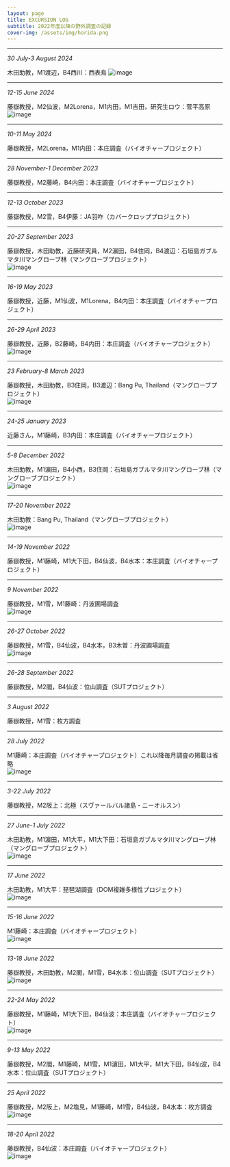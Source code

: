 ```yaml
---
layout: page
title: EXCURSION LOG
subtitle: 2022年度以降の野外調査の記録
cover-img: /assets/img/horida.png
---
```

***
_30 July-3 August 2024_  
  
木田助教，M1渡辺，B4西川：西表島
<img src="/assets/img/.jpg" alt="image"> 

***
_12-15 June 2024_  
  
藤嶽教授，M2仙波，M2Lorena，M1内田，M1吉田，研究生ロウ：菅平高原
<img src="/assets/img/S__190750810_0.jpg" alt="image"> 

***
_10-11 May 2024_  
  
藤嶽教授，M2Lorena，M1内田：本庄調査（バイオチャープロジェクト） 

***
_28 November-1 December 2023_  
  
藤嶽教授，M2藤崎，B4内田：本庄調査（バイオチャープロジェクト）  

***
_12-13 October 2023_  
  
藤嶽教授，M2雪，B4伊藤：JA羽咋（カバークロッププロジェクト）

***
_20-27 September 2023_  
  
藤嶽教授，木田助教，近藤研究員，M2濵田，B4住岡，B4渡辺：石垣島ガブルマタ川マングローブ林（マングローブプロジェクト）  
<img src="/assets/img/IMG20230923093341.jpg" alt="image"> 

***
_16-19 May 2023_  
  
藤嶽教授，近藤，M1仙波，M1Lorena，B4内田：本庄調査（バイオチャープロジェクト）  

***
_26-29 April 2023_  
  
藤嶽教授，近藤，B2藤崎，B4内田：本庄調査（バイオチャープロジェクト）  
<img src="/assets/img/S__57860151.jpg" alt="image"> 

***
_23 February-8 March 2023_  
  
藤嶽教授，木田助教，B3住岡，B3渡辺：Bang Pu, Thailand（マングローブプロジェクト）  
<img src="/assets/img/IMG20230226130427.jpg" alt="image"> 

***
_24-25 January 2023_  
  
近藤さん，M1藤崎，B3内田：本庄調査（バイオチャープロジェクト）  

***
_5-8 December 2022_  
  
木田助教，M1濵田，B4小西，B3住岡：石垣島ガブルマタ川マングローブ林（マングローブプロジェクト）  
<img src="/assets/img/IMG20221206110529.jpg" alt="image"> 

***
_17-20 November 2022_  
  
木田助教：Bang Pu, Thailand（マングローブプロジェクト）  
<img src="/assets/img/IMG20221118101727.jpg" alt="image"> 

***
_14-19 November 2022_  
  
藤嶽教授，M1藤崎，M1大下田，B4仙波，B4水本：本庄調査（バイオチャープロジェクト）  

***
_9 November 2022_  
  
藤嶽教授，M1雪，M1藤崎：丹波圃場調査   
<img src="/assets/img/c1b5cc4bb3201a5d96263b830a521ba.jpg" alt="image"> 

***
_26-27 October 2022_  
  
藤嶽教授，M1雪，B4仙波，B4水本，B3木曽：丹波圃場調査   
<img src="/assets/img/LINE_ALBUM_丹波 1026,27_221109_45.jpg" alt="image"> 

***
_26-28 September 2022_  
  
藤嶽教授，M2閻，B4仙波：位山調査（SUTプロジェクト）   

***
_3 August 2022_  
  
藤嶽教授，M1雪：枚方調査  

***
_28 July 2022_  
  
M1藤崎：本庄調査（バイオチャープロジェクト）これ以降毎月調査の掲載は省略  
<img src="/assets/img/S__47038508.jpg" alt="image">  

***
_3-22 July 2022_  
  
藤嶽教授，M2阪上：北極（スヴァールバル諸島・ニーオルスン）  

***
_27 June-1 July 2022_  
  
木田助教，M1濵田，M1大平，M1大下田：石垣島ガブルマタ川マングローブ林（マングローブプロジェクト）  
<img src="/assets/img/DSCF5777.jpg" alt="image">  

***
_17 June 2022_  
  
木田助教，M1大平：琵琶湖調査（DOM複雑多様性プロジェクト）  
<img src="/assets/img/IMG_20220617_095335.jpg" alt="image">  

***
_15-16 June 2022_  
  
M1藤崎：本庄調査（バイオチャープロジェクト）  
<img src="/assets/img/IMG_6242.jpg" alt="image">  

***
_13-18 June 2022_  
  
藤嶽教授，木田助教，M2閻，M1雪，B4水本：位山調査（SUTプロジェクト）  
<img src="/assets/img/DSCF5770.jpg" alt="image">  

***
_22-24 May 2022_  
  
藤嶽教授，M1藤崎，M1大下田，B4仙波：本庄調査（バイオチャープロジェクト）  
<img src="/assets/img/IMG_5858.jpg" alt="image"> 

***
_9-13 May 2022_  
  
藤嶽教授，M2閻，M1藤崎，M1雪，M1濵田，M1大平，M1大下田，B4仙波，B4水本：位山調査（SUTプロジェクト）  

***
_25 April 2022_  
  
藤嶽教授，M2阪上，M2塩見，M1藤崎，M1雪，B4仙波，B4水本：枚方調査  
<img src="/assets/img/LINE_ALBUM_20220427_220706_46.jpg" alt="image">  

***
_18-20 April 2022_  
  
藤嶽教授，B4仙波：本庄調査（バイオチャープロジェクト）  
<img src="/assets/img/IMG_2928 (1).jpg" alt="image">  
